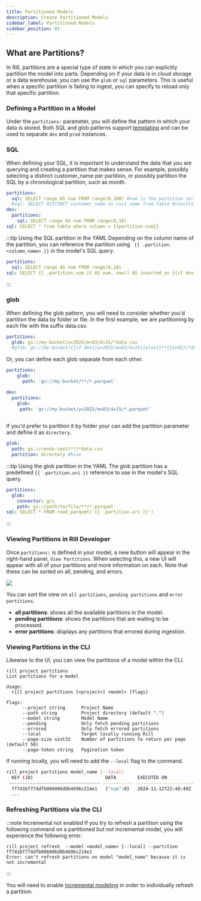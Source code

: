 ```yaml
---
title: Partitioned Models
description: Create Partitioned Models
sidebar_label: Partitioned Models
sidebar_position: 03
---
```


## What are Partitions?

In Rill, partitions are a special type of state in which you can explicitly partition the model into parts. Depending on if your data is in cloud storage or a data warehouse, you can use the `glob` or `sql` parameters. This is useful when a specific partition is failing to ingest, you can specify to reload only that specific partition.


### Defining a Partition in a Model
Under the `partitions:` parameter, you will define the pattern in which your data is stored. Both SQL and glob patterns support [templating](/deploy/templating) and can be used to separate `dev` and `prod` instances. 

### SQL
When defining your SQL, it is important to understand the data that you are querying and creating a partition that makes sense. For example, possibly selecting a distinct customer_name per partition, or possibly partition the SQL by a chronological partition, such as month.

```yaml
partitions:
  sql: SELECT range AS num FROM range(0,100) #num is the partition variable and can be referenced as {{partition.num}}
  #sql: SELECT DISTINCT customer_name as cust_name from table #results in {{partition.cust_name}}
dev: 
  partitions:
    sql: SELECT range AS num FROM range(0,10)
sql: SELECT * from table where column = {{partition.num}}
  ```

:::tip Using the SQL partition in the YAML
Depending on the column name of the partition, you can reference the partition using ` {{ .partition.<column_name> }}` in the model's SQL query.
```YAML
partitions:
  sql: SELECT range AS num FROM range(0,10)
sql: SELECT {{ .partition.num }} AS num, now() AS inserted_on {{if dev}} limit 1000 {{end}}
```
:::

### glob

When defining the glob pattern, you will need to consider whether you'd partition the data by folder or file.
In the first example, we are partitioning by each file with the suffix data.csv.
```yaml
partitions:
  glob: gs://my-bucket/y=2025/m=03/d=15/*data.csv
  #glob: gs://my-bucket/{{if dev}}y=2025/m=03/d=15{{else}}**{{end}}/*data.csv
  ```
Or, you can define each glob separate from each other.
```yaml
partitions:
    glob:
      path: 'gs://my-bucket/**/*.parquet'

dev:
  partitions:
    glob:
     path: 'gs://my-bucket/y=2025/m=03/d=15/*.parquet'
  
```

If you'd prefer to partition it by folder your can add the partition parameter and define it as `directory`.
```yaml
glob:
  path: gs://rendo-test/**/*data.csv
  partition: directory #hive
```
:::tip Using the glob partition in the YAML
The glob partition has a predefined `{{ .partition.uri }}` reference to use in the model's SQL query.
```YAML
partitions:
  glob:
    connector: gcs
    path: gs://path/to/file/**/*.parquet
sql: SELECT * FROM read_parquet('{{ .partition.uri }}')
```
:::

### Viewing Partitions in Rill Developer

Once `partitions:` is defined in your model, a new button will appear in the right-hand panel, `View Partitions`. When selecting this, a new UI will appear with all of your partitions and more information on each. Note that these can be sorted on all, pending, and errors.

<img src = '/img/build/advanced-models/partitions-developer.png' class='rounded-gif' />
<br />

You can sort the view on `all partitions`, `pending partitions` and `error partitions`. 
- **all partitions**: shows all the available partitions in the model.
- **pending partitions**: shows the partitions that are waiting to be processed.
- **error partitions**: displays any partitions that errored during ingestion. 


### Viewing Partitions in the CLI
Likewise to the UI, you can view the partitions of a model within the CLI. 

```
rill project partitions 
List partitions for a model

Usage:
  rill project partitions [<project>] <model> [flags]

Flags:
      --project string      Project Name
      --path string         Project directory (default ".")
      --model string        Model Name
      --pending             Only fetch pending partitions
      --errored             Only fetch errored partitions
      --local               Target locally running Rill
      --page-size uint32    Number of partitions to return per page (default 50)
      --page-token string   Pagination token
```

If running locally, you will need to add the `--local` flag to the command.
```bash
rill project partitions model_name [--local]
  KEY (10)                           DATA        EXECUTED ON            ELAPSED   ERROR  
 ---------------------------------- ----------- ---------------------- --------- ------- 
  ff7416f774dfb086006d0b4696c214e1   {"num":0}   2024-11-12T22:48:49Z   95ms     
  ...
```

### Refreshing Partitions via the CLI 
:::note Incremental not enabled
If you try to refresh a partition using the following command on a partitioned but not incremental model, you will experience the following error:
```
rill project refresh  --model <model_name> [--local] --partition ff7416f774dfb086006d0b4696c214e1
Error: can't refresh partitions on model "model_name" because it is not incremental
```
:::

You will need to enable [incremental modeling](incremental-partitioned-models.md) in order to individually refresh a partition. 